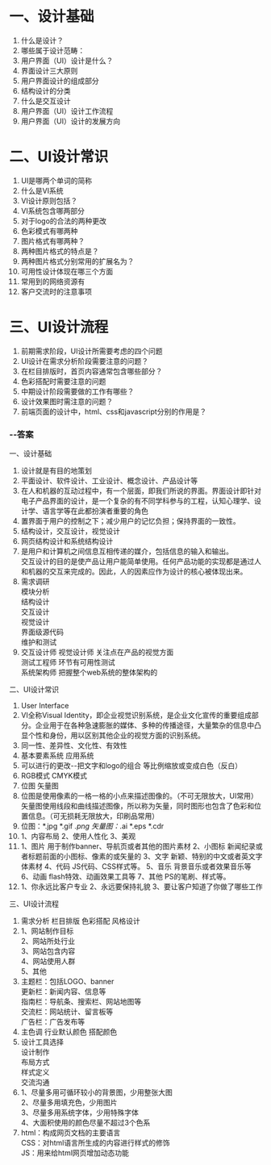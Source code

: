 # 一、设计基础
1. 什么是设计？
2. 哪些属于设计范畴：
3. 用户界面（UI）设计是什么？
4. 界面设计三大原则
5. 用户界面设计的组成部分
6. 结构设计的分类
7. 什么是交互设计
9. 用户界面（UI）设计工作流程
10. 用户界面（UI）设计的发展方向
# 二、UI设计常识
1. UI是哪两个单词的简称
2. 什么是VI系统
3. VI设计原则包括？
4. VI系统包含哪两部分
5. 对于logo的合法的两种更改
6. 色彩模式有哪两种
7. 图片格式有哪两种？
8. 两种图片格式的特点是？
9. 两种图片格式分别常用的扩展名为？
10.	可用性设计体现在哪三个方面
11.	常用到的网络资源有
12.	客户交流时的注意事项
# 三、UI设计流程
1. 前期需求阶段，UI设计所需要考虑的四个问题
2. UI设计在需求分析阶段需要注意的问题？
3. 在栏目排版时，首页内容通常包含哪些部分？
4. 色彩搭配时需要注意的问题
5. 中期设计阶段需要做的工作有哪些？
6. 设计效果图时需注意的问题？
7. 前端页面的设计中，html、css和javascript分别的作用是？

### --答案
一、设计基础
1. 设计就是有目的地策划
2. 平面设计、软件设计、工业设计、概念设计、产品设计等
3. 在人和机器的互动过程中，有一个层面，即我们所说的界面。界面设计即针对电子产品界面的设计，是一个复杂的有不同学科参与的工程，认知心理学、设计学、语言学等在此都扮演者重要的角色
4. 置界面于用户的控制之下；减少用户的记忆负担；保持界面的一致性。
5. 结构设计，交互设计，视觉设计
6. 网页结构设计和系统结构设计
7. 是用户和计算机之间信息互相传递的媒介，包括信息的输入和输出。  
交互设计的目的是使产品让用户能简单使用。任何产品功能的实现都是通过人和机器的交互来完成的。因此，人的因素应作为设计的核心被体现出来。
8. 需求调研  
模块分析  
结构设计  
交互设计  
视觉设计  
界面级源代码  
维护和测试  
9. 交互设计师
视觉设计师 关注点在产品的视觉方面  
测试工程师 环节有可用性测试  
系统架构师 把握整个web系统的整体架构的

二、UI设计常识
1. User Interface
2. VI全称Visual Identity，即企业视觉识别系统，是企业文化宣传的重要组成部分。企业用于在各种急速膨胀的媒体、多种的传播途径，大量繁杂的信息中凸显个性和身份，用以区别其他企业的视觉方面的识别系统。
3. 同一性、差异性、文化性、有效性
4. 基本要素系统  应用系统
5. 可以进行的更改--把文字和logo的组合 等比例缩放或变成白色（反白）
6. RGB模式  CMYK模式
7. 位图     矢量图
8. 位图是使用像素的一格一格的小点来描述图像的。（不可无限放大，UI常用）  
   矢量图使用线段和曲线描述图像，所以称为矢量，同时图形也包含了色彩和位置信息。（可无损耗无限放大，印刷品常用）
9. 位图：*.jpg *.gif *.png   矢量图：*.ai *.eps *.cdr
10. 1、内容布局 2、使用人性化 3、美观
11. 1、图片 用于制作banner、导航页或者其他的图片素材  2、小图标 新闻纪录或者标题前面的小图标、像素的或矢量的  3、文字 新颖、特别的中文或者英文字体素材  4、代码 JS代码、CSS样式等。  5、音乐 背景音乐或者效果音乐等  6、动画 flash特效、动画效果工具等   7、其他 PS的笔刷、样式等。
12. 1、你永远比客户专业   2、永远要保持礼貌   3、要让客户知道了你做了哪些工作

三、UI设计流程
1. 需求分析  栏目排版  色彩搭配  风格设计
2. 1、网站制作目标  
   2、网站所处行业  
   3、网站包含内容  
   4、网站使用人群  
   5、其他
3. 主题栏：包括LOGO、banner  
   更新栏：新闻内容、信息等  
   指南栏：导航条、搜索栏、网站地图等  
   交流栏：网站统计、留言板等  
   广告栏：广告发布等  
4. 主色调 行业默认颜色 搭配颜色
5. 设计工具选择  
   设计制作  
   布局方式  
   样式定义  
   交流沟通  
6. 1、尽量多用可循环较小的背景图，少用整张大图  
   2、尽量多用填充色，少用图片  
   3、尽量多用系统字体，少用特殊字体  
   4、大面积使用的颜色尽量不超过3个色系  
7. html：构成网页文档的主要语言  
CSS：对html语言所生成的内容进行样式的修饰  
JS：用来给html网页增加动态功能  
